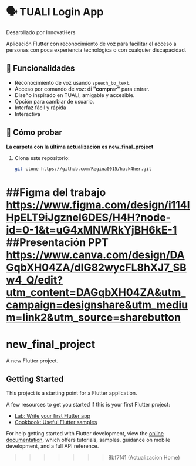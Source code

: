 
# 🗣️ TUALI Login App 
 Desarollado por InnovatHers
 
 Aplicación Flutter con reconocimiento de voz para facilitar el acceso a personas con poca experiencia tecnológica o con cualquier discapacidad.

## 🚀 Funcionalidades

- Reconocimiento de voz usando `speech_to_text`.
- Acceso por comando de voz: di **"comprar"** para entrar.
- Diseño inspirado en TUALI, amigable y accesible.
- Opción para cambiar de usuario.
- Interfaz fácil y rápida
- Interactiva

## 🧪 Cómo probar
**La carpeta con la última actualización es new_final_project**
1. Clona este repositorio:
   ```bash
   git clone https://github.com/Regina0015/hack4her.git

  ##Figma del trabajo 
  https://www.figma.com/design/i114IHpELT9iJgzneI6DES/H4H?node-id=0-1&t=uG4xMNWRkYjBH6kE-1 
  ##Presentación PPT
  https://www.canva.com/design/DAGqbXH04ZA/dIG82wycFL8hXJ7_SBw4_Q/edit?utm_content=DAGqbXH04ZA&utm_campaign=designshare&utm_medium=link2&utm_source=sharebutton
=======
# new_final_project

A new Flutter project.

## Getting Started

This project is a starting point for a Flutter application.

A few resources to get you started if this is your first Flutter project:

- [Lab: Write your first Flutter app](https://docs.flutter.dev/get-started/codelab)
- [Cookbook: Useful Flutter samples](https://docs.flutter.dev/cookbook)

For help getting started with Flutter development, view the
[online documentation](https://docs.flutter.dev/), which offers tutorials,
samples, guidance on mobile development, and a full API reference.
>>>>>>> 8bf7f41 (Actualizacion Home)
